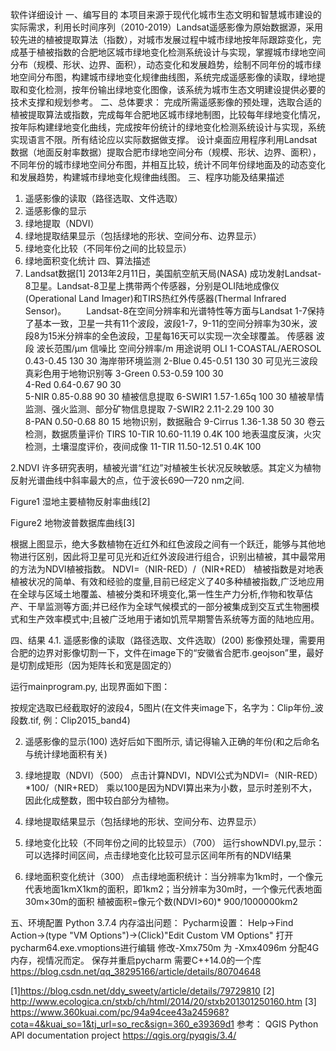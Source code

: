 软件详细设计
 一、编写目的
本项目来源于现代化城市生态文明和智慧城市建设的实际需求，利用长时间序列（2010-2019）Landsat遥感影像为原始数据源，采用较先进的植被提取算法（指数），对城市发展过程中城市绿地按年际跟踪变化，完成基于植被指数的合肥地区城市绿地变化检测系统设计与实现，掌握城市绿地空间分布（规模、形状、边界、面积），动态变化和发展趋势，绘制不同年份的城市绿地空间分布图，构建城市绿地变化规律曲线图，系统完成遥感影像的读取，绿地提取和变化检测，按年份输出绿地变化图像，该系统为城市生态文明建设提供必要的技术支撑和规划参考。
二、总体要求：
        完成所需遥感影像的预处理，选取合适的植被提取算法或指数，完成每年合肥地区城市绿地制图，比较每年绿地变化情况，按年际构建绿地变化曲线，完成按年份统计的绿地变化检测系统设计与实现，系统实现语言不限。所有结论应以实际数据做支撑。
        设计桌面应用程序利用Landsat数据（地面反射率数据）提取合肥市绿地空间分布（规模、形状、边界、面积），不同年份的城市绿地空间分布图，并相互比较，统计不同年份绿地面及的动态变化和发展趋势，构建城市绿地变化规律曲线图。
 三、程序功能及结果描述
1. 遥感影像的读取（路径选取、文件选取）
2. 遥感影像的显示
 3. 绿地提取（NDVI）
 4. 绿地提取结果显示（包括绿地的形状、空间分布、边界显示）
 5. 绿地变化比较（不同年份之间的比较显示）
 6. 绿地面积变化统计
四、算法描述
1. Landsat数据[1]
2013年2月11日，美国航空航天局(NASA) 成功发射Landsat-8卫星。Landsat-8卫星上携带两个传感器，分别是OLI陆地成像仪(Operational Land Imager)和TIRS热红外传感器(Thermal Infrared Sensor)。
　　Landsat-8在空间分辨率和光谱特性等方面与Landsat 1-7保持了基本一致，卫星一共有11个波段，波段1-7，9-11的空间分辨率为30米，波段8为15米分辨率的全色波段，卫星每16天可以实现一次全球覆盖。
传感器	波段	波长范围/μm	信噪比	空间分辨率/m	用途说明
OLI	1-COASTAL/AEROSOL	0.43-0.45	130	30	海岸带环境监测
	2-Blue	0.45-0.51	130	30	可见光三波段
真彩色用于地物识别等
	3-Green	0.53-0.59	100	30	
	4-Red	0.64-0.67	90	30	
	5-NIR	0.85-0.88	90	30	植被信息提取
	6-SWIR1	1.57-1.65q	100	30	植被旱情监测、强火监测、部分矿物信息提取
	7-SWIR2	2.11-2.29	100	30	
	8-PAN	0.50-0.68	80	15	地物识别，数据融合
	9-Cirrus	1.36-1.38	50	30	卷云检测，数据质量评价
TIRS	10-TIR	10.60-11.19	0.4K	100	地表温度反演，火灾检测，土壤湿度评价，夜间成像
	11-TIR	11.50-12.51	0.4K	100	

2.NDVI
       许多研究表明，植被光谱“红边”对植被生长状况反映敏感。其定义为植物反射光谱曲线中斜率最大的点，位于波长690—720 nm之间.
 
Figure1 湿地主要植物反射率曲线[2]
 
Figure2 地物波普数据库曲线[3]
 
根据上图显示，绝大多数植物在近红外和红色波段之间有一个跃迁，能够与其他地物进行区别，因此将卫星可见光和近红外波段进行组合，识别出植被，其中最常用的方法为NDVI植被指数。
NDVI=（NIR-RED）/（NIR+RED）
植被指数是对地表植被状况的简单、有效和经验的度量,目前已经定义了40多种植被指数,广泛地应用在全球与区域土地覆盖、植被分类和环境变化,第一性生产力分析,作物和牧草估产、干旱监测等方面;并已经作为全球气候模式的一部分被集成到交互式生物圈模式和生产效率模式中;且被广泛地用于诸如饥荒早期警告系统等方面的陆地应用。

四、结果
4.1. 遥感影像的读取（路径选取、文件选取）(200)
影像预处理，需要用合肥的边界对影像切割一下，文件在image下的“安徽省合肥市.geojson”里，最好是切割成矩形（因为矩阵长和宽是固定的）

运行mainprogram.py, 出现界面如下图：
 

按规定选取已经截取好的波段4，5图片(在文件夹image下，名字为：Clip年份_波段数.tif, 例：Clip2015_band4)
 
2. 遥感影像的显示(100)
选好后如下图所示, 请记得输入正确的年份(和之后命名与统计绿地面积有关)

3. 绿地提取（NDVI）（500）
点击计算NDVI，NDVI公式为NDVI=（NIR-RED）*100/（NIR+RED）
乘以100是因为NDVI算出来为小数，显示时差别不大，因此化成整数，图中较白部分为植物。
4. 绿地提取结果显示（包括绿地的形状、空间分布、边界显示）
5. 绿地变化比较（不同年份之间的比较显示）（700）
运行showNDVI.py,显示：
可以选择时间区间，点击绿地变化比较可显示区间年所有的NDVI结果
 6. 绿地面积变化统计（300）
点击绿地面积统计：当分辨率为1km时，一个像元代表地面1kmX1km的面积，即1km2；当分辨率为30m时，一个像元代表地面30m×30m的面积
植被面积=像元个数(NDVI>60)* 900/1000000km2
 
五、环境配置
Python 3.7.4
内存溢出问题：
Pycharm设置：
Help->Find Action->(type "VM Options")->(Click)"Edit Custom VM Options"
打开pycharm64.exe.vmoptions进行编辑
修改-Xmx750m 为 -Xmx4096m     分配4G内存，视情况而定。
保存并重启pycharm
需要C++14.0的一个库
https://blog.csdn.net/qq_38295166/article/details/80704648

[1]https://blog.csdn.net/ddy_sweety/article/details/79729810
[2] http://www.ecologica.cn/stxb/ch/html/2014/20/stxb201301250160.htm
[3] https://www.360kuai.com/pc/94a94cee43a245968?cota=4&kuai_so=1&tj_url=so_rec&sign=360_e39369d1
参考： QGIS Python API documentation project   https://qgis.org/pyqgis/3.4/

